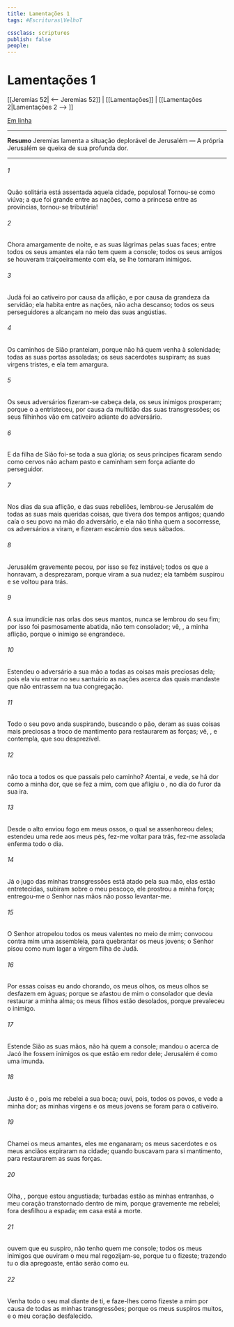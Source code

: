 ```yaml
---
title: Lamentações 1
tags: #Escrituras\VelhoT

cssclass: scriptures
publish: false
people:
---
```


# Lamentações 1
[[Jeremias 52| <-- Jeremias 52]] | [[Lamentações]] | [[Lamentações 2|Lamentações 2 --> ]]

[Em linha](https://churchofjesuschrist.org/study/scriptures/ot/lam/1?lang=por)

---
__Resumo__
Jeremias lamenta a situação deplorável de Jerusalém — A própria Jerusalém se queixa de sua profunda dor.

---
###### 1 
Quão solitária está assentada aquela cidade,  populosa! Tornou-se como viúva; a que foi grande entre as nações, como a princesa entre as províncias, tornou-se tributária!

###### 2 
Chora amargamente de noite, e as suas lágrimas  pelas suas faces; entre todos os seus amantes ela não tem quem a console; todos os seus amigos se houveram traiçoeiramente com ela, se lhe tornaram inimigos.

###### 3 
Judá foi ao cativeiro por causa da aflição, e por causa da grandeza da  servidão; ela habita entre as nações, não acha descanso; todos os seus perseguidores a alcançam no meio das suas angústias.

###### 4 
Os caminhos de Sião pranteiam, porque não há quem venha à solenidade; todas as suas portas  assoladas; os seus sacerdotes suspiram; as suas virgens  tristes, e ela  tem amargura.

###### 5 
Os seus adversários fizeram-se cabeça dela, os seus inimigos prosperam; porque o  a entristeceu, por causa da multidão das suas transgressões; os seus filhinhos vão em cativeiro adiante do adversário.

###### 6 
E da filha de Sião foi-se toda a sua glória; os seus príncipes ficaram sendo como cervos  não acham pasto e caminham sem força adiante do perseguidor.

###### 7 
Nos dias da sua aflição, e das suas rebeliões, lembrou-se Jerusalém de todas as suas mais queridas coisas, que tivera dos tempos antigos; quando caía o seu povo na mão do adversário, e ela não tinha quem a socorresse, os adversários a viram, e fizeram escárnio dos seus sábados.

###### 8 
Jerusalém gravemente pecou, por isso se fez instável; todos os que a honravam, a desprezaram, porque viram a sua nudez; ela também suspirou e se voltou para trás.

###### 9 
A sua imundície  nas orlas dos seus mantos, nunca se lembrou do seu fim; por isso foi pasmosamente abatida, não tem consolador; vê, , a minha aflição, porque o inimigo se engrandece.

###### 10 
Estendeu o adversário a sua mão a todas as coisas mais preciosas dela; pois ela viu entrar no seu santuário as nações acerca das quais mandaste que não entrassem na tua congregação.

###### 11 
Todo o seu povo anda suspirando, buscando o pão, deram as suas coisas mais preciosas a troco de mantimento para restaurarem as forças; vê, , e contempla, que sou desprezível.

###### 12 
 não  toca a todos os que passais pelo caminho? Atentai, e vede, se há dor como a minha dor, que se fez a mim, com que  afligiu o , no dia do furor da sua ira.

###### 13 
Desde o alto enviou  fogo em meus ossos, o qual se assenhoreou deles; estendeu uma rede aos meus pés, fez-me voltar para trás, fez-me assolada  enferma todo o dia.

###### 14 
Já o jugo das minhas transgressões está atado pela sua mão, elas estão entretecidas, subiram sobre o meu pescoço, ele prostrou a minha força; entregou-me o Senhor nas mãos  não posso levantar-me.

###### 15 
O Senhor atropelou todos os meus valentes no meio de mim; convocou contra mim uma assembleia, para quebrantar os meus jovens; o Senhor pisou como num lagar a virgem filha de Judá.

###### 16 
Por essas coisas eu ando chorando,  os meus olhos, os meus olhos se desfazem em águas; porque se afastou de mim o consolador que devia restaurar a minha alma; os meus filhos estão desolados, porque prevaleceu o inimigo.

###### 17 
Estende Sião as suas mãos, não há quem a console; mandou o  acerca de Jacó  lhe fossem inimigos os que estão em redor dele; Jerusalém é como uma  imunda.

###### 18 
Justo é o , pois me rebelei  a sua boca; ouvi, pois, todos os povos, e vede a minha dor; as minhas virgens e os meus jovens se foram para o cativeiro.

###### 19 
Chamei os meus amantes,  eles me enganaram; os meus sacerdotes e os meus anciãos expiraram na cidade; quando buscavam para si mantimento, para restaurarem as suas forças.

###### 20 
Olha, , porque estou angustiada; turbadas estão as minhas entranhas, o meu coração  transtornado dentro de mim, porque gravemente me rebelei; fora  desfilhou a espada; em casa está a morte.

###### 21 
 ouvem que eu suspiro,  não tenho quem me console; todos os meus inimigos que ouviram o meu mal regozijam-se, porque tu o fizeste;  trazendo tu o dia  apregoaste, então serão como eu.

###### 22 
Venha todo o seu mal diante de ti, e faze-lhes como fizeste a mim por causa de todas as minhas transgressões; porque os meus suspiros  muitos, e o meu coração  desfalecido.

